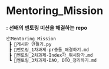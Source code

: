 # Mentoring_Mission
**: 선배의 멘토링 미션을 해결하는 repo**

```md
📦Mentoring_Mission
 ┣ 📜게시판 만들기.py
 ┣ 📜멘토링_1차과제-pr충돌_해결하기.md
 ┣ 📜멘토링_2차과제-Index가_뭐시당가.md
 ┗ 📜멘토링_3차과제-DAO, DTO_정리하기.md
```
